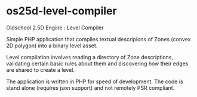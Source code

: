 # os25d-level-compiler
Oldschool 2.5D Engine : Level Compiler

Simple PHP application that compiles textual descripions of Zones (convex 2D polygon) into a binary level asset.

Level compilation involves reading a directory of Zone descriptions, validating certain basic rules about them and discovering how their edges are shared to create a level.

The application is written in PHP for speed of development. The code is stand alone (requires json support) and not remotely PSR compliant.
